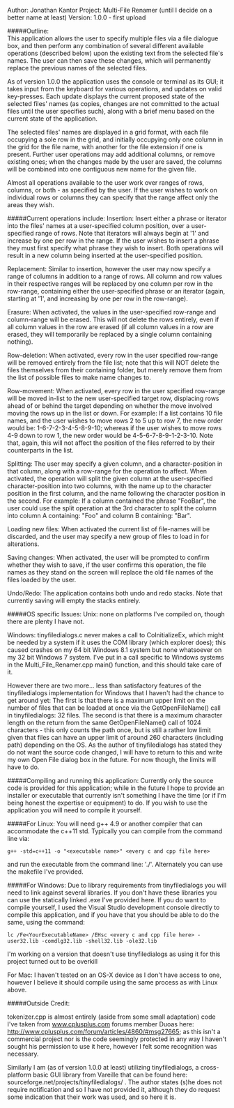 Author: Jonathan Kantor
Project: Multi-File Renamer (until I decide on a better name at least)
Version: 1.0.0 - first upload

#####Outline:  
This application allows the user to specify multiple files via a file dialogue box, and then perform any combination of several different available operations (described below) upon the existing text from the selected file's names. The user can then save these changes, which will permanently replace the previous names of the selected files.

As of version 1.0.0 the application uses the console or terminal as its GUI; it takes input from the keyboard for various operations, and updates on valid key-presses. Each update displays the current proposed state of the selected files' names (as copies, changes are not committed to the actual files until the user specifies such), along with a brief menu based on the current state of the application.

The selected files' names are displayed in a grid format, with each file occupying a sole row in the grid, and initially occupying only one column in the grid for the file name, with another for the file extension if one is present. Further user operations may add additional columns, or remove existing ones; when the changes made by the user are saved, the columns will be combined into one contiguous new name for the given file. 

Almost all operations available to the user work over ranges of rows, columns, or both - as specified by the user. If the user wishes to work on individual rows or columns they can specify that the range affect only the areas they wish.


#####Current operations include:
Insertion: Insert either a phrase or iterator into the files' names at a user-specified column position, over a user-specified range of rows. Note that iterators will always begin at '1' and increase by one per row in the range. If the user wishes to insert a phrase they must first specify what phrase they wish to insert. Both operations will result in a new column being inserted at the user-specified position.

Replacement: Similar to insertion, however the user may now specify a range of columns in addition to a range of rows. All column and row values in their respective ranges will be replaced by one column per row in the row-range, containing either the user-specified phrase or an iterator (again, starting at '1', and increasing by one per row in the row-range).

Erasure: When activated, the values in the user-specified row-range and column-range will be erased. This will not delete the rows entirely, even if all column values in the row are erased (if all column values in a row are erased, they will temporarily be replaced by a single column containing nothing).

Row-deletion: When activated, every row in the user specified row-range will be removed entirely from the file list; note that this will NOT delete the files themselves from their containing folder, but merely remove them from the list of possible files to make name changes to.

Row-movement: When activated, every row in the user specified row-range will be moved in-list to the new user-specified target row, displacing rows ahead of or behind the target depending on whether the move involved moving the rows up in the list or down. For example: If a list contains 10 file names, and the user wishes to move rows 2 to 5 up to row 7, the new order would be: 1-6-7-2-3-4-5-8-9-10; whereas if the user wishes to move rows 4-9 down to row 1, the new order would be 4-5-6-7-8-9-1-2-3-10. Note that, again, this will not affect the position of the files referred to by their counterparts in the list.

Splitting: The user may specify a given column, and a character-position in that column, along with a row-range for the operation to affect. When activated, the operation will split the given column at the user-specified character-position into two columns, with the name up to the character position in the first column, and the name following the character position in the second. For example: If a column contained the phrase "FooBar", the user could use the split operation at the 3rd character to split the column into column A containing: "Foo" and column B containing: "Bar".

Loading new files: When activated the current list of file-names will be discarded, and the user may specify a new group of files to load in for alterations.

Saving changes: When activated, the user will be prompted to confirm whether they wish to save, if the user confirms this operation, the file names as they stand on the screen will replace the old file names of the files loaded by the user.

Undo/Redo: The application contains both undo and redo stacks. Note that currently saving will empty the stacks entirely.

#####OS specific Issues:
Unix: none on platforms I've compiled on, though there are plenty I have not.

Windows: tinyfiledialogs.c never makes a call to CoInitializeEx, which might be needed by a system if it uses the COM library (which explorer does); this caused crashes on my 64 bit Windows 8.1 system but none whatsoever on my 32 bit Windows 7 system. I've put in a call specific to Windows systems in the Multi_File_Renamer.cpp main() function, and this should take care of it.

However there are two more... less than satisfactory features of the tinyfiledialogs implementation for Windows that I haven't had the chance to get around yet: The first is that there is a maximum upper limit on the number of files that can be loaded at once via the GetOpenFileName() call in tinyfiledialogs: 32 files. The second is that there is a maximum character length on the return from the same GetOpenFileName() call of 1024 characters - this only counts the path once, but is still a rather low limit given that files can have an upper limit of around 260 characters (including path) depending on the OS. As the author of tinyfiledialogs has stated they do not want the source code changed, I will have to return to this and write my own Open File dialog box in the future. For now though, the limits will have to do.

#####Compiling and running this application:
Currently only the source code is provided for this application; while in the future I hope to provide an installer or executable that currently isn't something I have the time (or if I'm being honest the expertise or equipment) to do. If you wish to use the application you will need to compile it yourself.

#####For Linux: 
You will need g++ 4.9 or another compiler that can accommodate the c++11 std. Typically you can compile from the command line via: 
	
`g++ -std=c++11 -o "<executable name>" <every c and cpp file here>`

and run the executable from the command line: './<executable name>'. Alternately you can use the makefile I've provided.

#####For Windows: 
Due to library requirements from tinyfiledialogs you will need to link against several libraries. If you don't have these libraries you can use the statically linked .exe I've provided here. If you do want to compile yourself, I used the Visual Studio development console directly to compile this application, and if you have that you should be able to do the same, using the command: 

`lc /Fe<YourExecutableName> /EHsc <every c and cpp file here> -user32.lib -comdlg32.lib -shell32.lib -ole32.lib`

I'm working on a version that doesn't use tinyfiledialogs as using it for this project turned out to be overkill

For Mac: I haven't tested on an OS-X device as I don't have access to one, however I believe it should compile using the same process as with Linux above.

#####Outside Credit:

tokenizer.cpp is almost entirely (aside from some small adaptation) code I've taken from www.cplusplus.com forums member Duoas here: http://www.cplusplus.com/forum/articles/4860/#msg27665; as this isn't a commercial project nor is the code seemingly protected in any way I haven't sought his permission to use it here, however I felt some recognition was necessary.

Similarly I am (as of version 1.0.0 at least) utilizing tinyfiledialogs, a cross-platform basic GUI library from Vareille that can be found here: sourceforge.net/projects/tinyfiledialogs/ . The author states (s)he does not require notification and so I have not provided it, although they do request some indication that their work was used, and so here it is.
